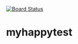 [![Board Status](https://fanghotmailtest.visualstudio.com/b839402a-c44e-44b3-8e59-1b732ee61a7a/b7b6fb33-b919-4f4c-a6ee-3e75f82bee3b/_apis/work/boardbadge/92ab5dfc-9861-4265-9e64-daa81f56d603)](https://fanghotmailtest.visualstudio.com/b839402a-c44e-44b3-8e59-1b732ee61a7a/_boards/board/t/b7b6fb33-b919-4f4c-a6ee-3e75f82bee3b/Microsoft.RequirementCategory)
# myhappytest